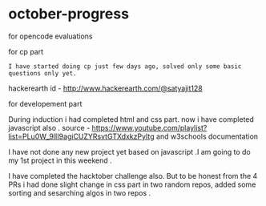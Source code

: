 # october-progress
for opencode evaluations


for cp part  

    I have started doing cp just few days ago, solved only some basic questions only yet. 
hackerearth id - http://www.hackerearth.com/@satyajit128


for developement part  

   During induction i had completed html and css part. now i have completed javascript also .
source  - https://www.youtube.com/playlist?list=PLu0W_9lII9agiCUZYRsvtGTXdxkzPyItg   and   w3schools documentation

I have not done any new project yet based on javascript .I am going to do my 1st project in this weekend .

I have completed the hacktober challenge also. But to be honest from the 4 PRs i had done slight change in css part in two random repos, added some sorting and sesarching algos in two repos .
 
